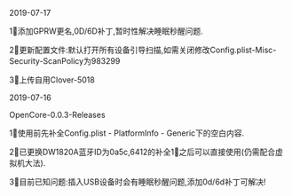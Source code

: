 2019-07-17

1⃣️添加GPRW更名,0D/6D补丁,暂时性解决睡眠秒醒问题.

2⃣️更新配置文件:默认打开所有设备引导扫描,如需关闭修改Config.plist-Misc-Security-ScanPolicy为983299

3⃣️上传自用Clover-5018

2019-07-16

OpenCore-0.0.3-Releases

1⃣️使用前先补全Config.plist - PlatformInfo - Generic下的空白内容.

2⃣️已更换DW1820A蓝牙ID为0a5c,6412的补全1⃣️之后可以直接使用(仍需配合虚拟机大法).

3⃣️目前已知问题:插入USB设备时会有睡眠秒醒问题,添加0d/6d补丁可解决!





